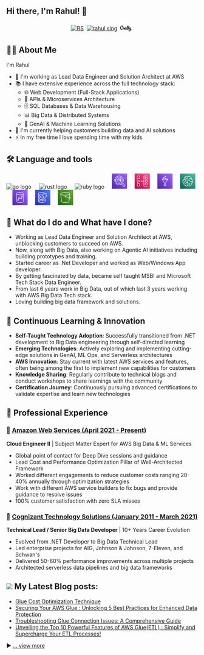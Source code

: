 ## Hi there, I'm Rahul! 👋
<!-- Profile updated - Force rebuild -->

<p align="center">
<a href="https://x.com/errahul289/" target="blank"><img align="center" src="https://cdn.jsdelivr.net/npm/simple-icons@3.0.1/icons/twitter.svg" alt="RS" height="30" width="30" /></a>&nbsp;
<a href="https://www.linkedin.com/in/rahul-singh-0502/" target="blank"><img align="center" src="https://cdn.jsdelivr.net/npm/simple-icons@3.0.1/icons/linkedin.svg" alt="rahul sing" height="30" width="30" /></a>&nbsp;
<a href="https://www.credly.com/users/fnu-rahul" target="blank"><img align="center" src="credly.svg" alt="rahul sing" height="30" width="30" /></a>&nbsp;
</p>

## 👩‍💻 About Me

I'm Rahul

- 🔭 I'm working as Lead Data Engineer and Solution Architect at AWS
- 📚 I have extensive experience across the full technology stack:
  - 🌐 Web Development (Full-Stack Applications)
  - 🔗 APIs & Microservices Architecture
  - 🗄️ SQL Databases & Data Warehousing
  - 📊 Big Data & Distributed Systems
  - 🤖 GenAI & Machine Learning Solutions
- 🚀 I'm currently helping customers building data and AI solutions
- ⚡ In my free time I love spending time with my kids

## 🛠 Language and tools

<!-- https://devicon.dev/ -->
<div align="left">
  <img src="https://cdn.jsdelivr.net/gh/devicons/devicon@latest/icons/apachespark/apachespark-original-wordmark.svg" height="40" alt="go logo"  />
  <img width="12" />
  <img src="https://cdn.jsdelivr.net/gh/devicons/devicon@latest/icons/amazonwebservices/amazonwebservices-original-wordmark.svg" height="40" alt="rust logo"  />
  <img width="12" />
 <img src="https://cdn.jsdelivr.net/gh/devicons/devicon@latest/icons/python/python-original.svg" height="40" alt="ruby logo"  />
  <img width="12" />
  <img src="Athena.svg" height="40" alt="dot-net logo"  />
  <img width="12" />
  <img src="mwaa.svg" height="40" alt="firebase logo"  />
  <img width="12" />
  <img src="Glue.svg" height="40" alt="amazonwebservices logo"  />
  <img width="12" />
  <img src="SageMaker.svg" height="40" alt="circleci logo"  />
  <img width="12" />
  <img src="Redshift.svg" height="40" alt="kubernetes logo"  />
  <img width="12" />
  <img src="DynamoDB.svg" height="40" alt="kubernetes logo"  />
  <img width="12" />
  <img src="s3.svg" height="40" alt="docker logo"  />
</div>

## 🌱 What do I do and What have I done? 

- Working as Lead Data Engineer and Solution Architect at AWS, unblocking customers to succeed on AWS. 
- Now, along with Big Data, also working on Agentic AI initiatives including building prototypes and training.
- Started career as .Net Developer and worked as Web/Windows App developer. 
- By getting fascinated by data, became self taught MSBI and Microsoft Tech Stack Data Engineer. 
- From last 6 years work in Big Data, out of which last 3 years working with AWS Big Data Tech stack.
- Loving building big data framework and solutions.

## 🚀 Continuous Learning & Innovation

- **Self-Taught Technology Adoption**: Successfully transitioned from .NET development to Big Data engineering through self-directed learning
- **Emerging Technologies**: Actively exploring and implementing cutting-edge solutions in GenAI, ML Ops, and Serverless architectures
- **AWS Innovation**: Stay current with latest AWS services and features, often being among the first to implement new capabilities for customers
- **Knowledge Sharing**: Regularly contribute to technical blogs and conduct workshops to share learnings with the community
- **Certification Journey**: Continuously pursuing advanced certifications to validate expertise and learn new technologies

## 💼 Professional Experience

### 🚀 [Amazon Web Services (April 2021 - Present)](amazon-experience.md)
**Cloud Engineer II** | Subject Matter Expert for AWS Big Data & ML Services
- Global point of contact for Deep Dive sessions and guidance
- Lead Cost and Performance Optimization Pillar of Well-Architected Framework
- Worked different engagements to reduce customer costs ranging 20-40% annually through optimization strategies
- Work with different AWS service builders to fix bugs and provide guidance to resolve issues
- 100% customer satisfaction with zero SLA misses

### 🏢 [Cognizant Technology Solutions (January 2011 - March 2021)](cognizant-experience.md)
**Technical Lead / Senior Big Data Developer** | 10+ Years Career Evolution
- Evolved from .NET Developer to Big Data Technical Lead
- Led enterprise projects for AIG, Johnson & Johnson, 7-Eleven, and Schwan's
- Delivered 50-60% performance improvements across multiple projects
- Architected serverless data pipelines and big data frameworks

## <img src = "https://media1.giphy.com/media/JZ40cnfnN11KycrvMF/giphy.gif?cid=ecf05e47a0n3gi1bfqntqmob8g9aid1oyj2wr3ds3mg700bl&rid=giphy.gif" width = '23' /> My Latest Blog posts:
<!-- BLOG-POST-LIST:START -->
- [Glue Cost Optimization Technique](https://medium.com/@DataTechBridge/strategies-for-making-aws-glue-work-harder-without-costing-more-a755ed7a8db2)
- [Securing Your AWS Glue : Unlocking 5 Best Practices for Enhanced Data Protection
](hhttps://medium.com/@DataTechBridge/securing-your-aws-glue-unlocking-5-best-practices-for-enhanced-data-protection-fe78c8ab78dd)
- [Troubleshooting Glue Connection Issues: A Comprehensive Guide](https://medium.com/@DataTechBridge/troubleshooting-glue-connection-issues-a-comprehensive-guide-56eec050ebaf)
- [Unveiling the Top 10 Powerful Features of AWS Glue(ETL) : Simplify and Supercharge Your ETL Processes!](https://medium.com/@DataTechBridge/top-10-features-of-aws-glue-etl-job-742f98f20b27)
<!-- BLOG-POST-LIST:END -->

▶ [... view more](https://medium.com/@DataTechBridge)
